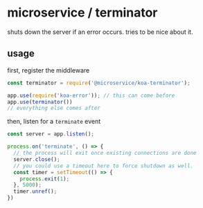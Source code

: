 # microservice / terminator
shuts down the server if an error occurs. tries to be nice about it.

## usage

first, register the middleware

```javascript
const terminator = require('@microservice/koa-terminator');

app.use(require('koa-error')); // this can come before
app.use(terminator())
// everything else comes after
```

then, listen for a `terminate` event

```javascript
const server = app.listen();

process.on('terminate', () => {
  // the process will exit once existing connections are done
  server.close();
  // you could use a timeout here to force shutdown as well.
  const timer = setTimeout(() => {
    process.exit(1);
  }, 5000);
  timer.unref();
})
```

